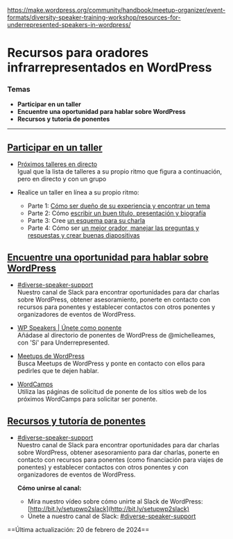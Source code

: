 https://make.wordpress.org/community/handbook/meetup-organizer/event-formats/diversity-speaker-training-workshop/resources-for-underrepresented-speakers-in-wordpress/

# Recursos para oradores infrarrepresentados en WordPress

### Temas
- **Participar en un taller**
- **Encuentre una oportunidad para hablar sobre WordPress**
- **Recursos y tutoría de ponentes**

---

## [Participar en un taller](https://make.wordpress.org/community/handbook/meetup-organizer/event-formats/diversity-speaker-training-workshop/resources-for-underrepresented-speakers-in-wordpress/#take-a-workshop)

- [Próximos talleres en directo](https://make.wordpress.org/community/handbook/meetup-organizer/event-formats/diversity-speaker-training-workshop/#upcoming-wpdiversity-workshops)  
    Igual que la lista de talleres a su propio ritmo que figura a continuación, pero en directo y con un grupo

- Realice un taller en línea a su propio ritmo:
    - Parte 1: [Cómo ser dueño de su experiencia y encontrar un tema](https://learn.wordpress.org/tutorial/diverse-speaker-training-workshop-part-1/)
    - Parte 2: Cómo [escribir un buen título, presentación y biografía](https://learn.wordpress.org/tutorial/diverse-speaker-training-workshop-part-2/)
    - Parte 3: Cree [un esquema para su charla](https://learn.wordpress.org/tutorial/diverse-speaker-training-workshop-part-3/)
    - Parte 4: Cómo ser [un mejor orador, manejar las preguntas y respuestas y crear buenas diapositivas](https://learn.wordpress.org/tutorial/diverse-speaker-training-workshop-part-4/)

## [Encuentre una oportunidad para hablar sobre WordPress](https://make.wordpress.org/community/handbook/meetup-organizer/event-formats/diversity-speaker-training-workshop/resources-for-underrepresented-speakers-in-wordpress/#find-a-wordpress-speaking-opportunity)

- [#diverse-speaker-support](https://make.wordpress.org/community/handbook/meetup-organizer/event-formats/diversity-speaker-training-workshop/resources-for-underrepresented-speakers-in-wordpress/#speaker-mentorship-and-resources)  
    Nuestro canal de Slack para encontrar oportunidades para dar charlas sobre WordPress, obtener asesoramiento, ponerte en contacto con recursos para ponentes y establecer contactos con otros ponentes y organizadores de eventos de WordPress.

- [WP Speakers | Únete como ponente](https://wpspeakers.com/find-a-speaker/)  
    Añádase al directorio de ponentes de WordPress de @michelleames, con 'Sí' para Underrepresented.

- [Meetups de WordPress](https://www.meetup.com/pro/wordpress/)  
    Busca Meetups de WordPress y ponte en contacto con ellos para pedirles que te dejen hablar.

- [WordCamps](https://central.wordcamp.org/schedule/)  
    Utiliza las páginas de solicitud de ponente de los sitios web de los próximos WordCamps para solicitar ser ponente.

## [Recursos y tutoría de ponentes](https://make.wordpress.org/community/handbook/meetup-organizer/event-formats/diversity-speaker-training-workshop/resources-for-underrepresented-speakers-in-wordpress/#speaker-mentorship-and-resources)

- [#diverse-speaker-support](https://wordpress.slack.com/archives/C028SE81N3H)  
    Nuestro canal de Slack para encontrar oportunidades para dar charlas sobre WordPress, obtener asesoramiento para dar charlas, ponerte en contacto con recursos para ponentes (como financiación para viajes de ponentes) y establecer contactos con otros ponentes y con organizadores de eventos de WordPress.  
      
    **Cómo unirse al canal:**  
    - Mira nuestro vídeo sobre cómo unirte al Slack de WordPress: [](http://bit.ly/setupwp2slack)[http://bit.ly/setupwp2slack](http://bit.ly/setupwp2slack)
    - Únete a nuestro canal de Slack: [#diverse-speaker-support](https://wordpress.slack.com/archives/C028SE81N3H)

==Última actualización: 20 de febrero de 2024==